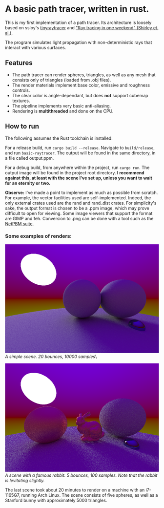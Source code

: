 # A basic path tracer, written in rust.

This is my first implementation of a path tracer. Its architecture is loosely based on ssloy's [tinyraytracer](https://github.com/ssloy/tinyraytracer) and ["Ray tracing in one weekend" (Shirley et. al.)](https://raytracing.github.io/books/RayTracingInOneWeekend.html).

The program simulates light propagation with non-deterministic rays that interact with various surfaces.

## Features

- The path tracer can render spheres, triangles, as well as any mesh that consists only of triangles (loaded from .obj files).
- The render materials implement base color, emissive and roughness controls.
- The clear color is angle-dependant, but does **not** support cubemap textures.
- The pipeline implements very basic anti-aliasing.
- Rendering is **multithreaded** and done on the CPU.

## How to run

The following assumes the Rust toolchain is installed.

For a release build, run `cargo build --release`. Navigate to `build/release`, and run `basic-raytracer`. The output will be found in the same directory, in a file called output.ppm.

For a debug build, from anywhere within the project, run `cargo run`. The output image will be found in the project root directory.
**I recommend against this, at least with the scene I've set up, unless you want to wait for an eternity or two.**

**Observe:** I've made a point to implement as much as possible from scratch. For example, the vector facilities used are self-implemented. Indeed, the only external crates used are the rand and rand_dist crates. For simplicity's sake, the output format is chosen to be a .ppm image, which may prove difficult to open for viewing. Some image viewers that support the format are GIMP and feh. Conversion to .png can be done with a tool such as the [NetPBM suite](https://netpbm.sourceforge.net/).

### Some examples of renders:

![An example render](output.png)\
_A simple scene. 20 bounces, 10000 samples_\

![An (more complex) render](bunnyrender.png)\
_A scene with a famous rabbit. 5 bounces, 100 samples. Note that the rabbit is levitating slightly._

The last scene took about 20 minutes to render on a machine with an i7-1165G7, running Arch Linux.
The scene consists of five spheres, as well as a Stanford bunny with approximately 5000 triangles.
